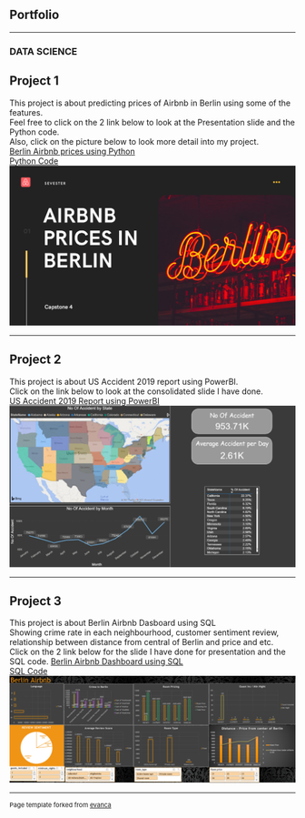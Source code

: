 ## Portfolio

---

### DATA SCIENCE


## Project 1
This project is about predicting prices of Airbnb in Berlin using some of the features.
<br>
Feel free to click on the 2 link below to look at the Presentation slide and the Python code.
<br>
Also, click on the picture below to look more detail into my project.
<br>
[Berlin Airbnb prices using Python](/pdf/Airbnb_prices_in_berlin.pdf)
<br> [Python Code](Berlin.ipynb)
<a href="https://sevesters.github.io/berlin"> <img src="images/Berlin.PNG?raw=true"/> </a>

---

## Project 2
This project is about US Accident 2019 report using PowerBI.
<br>
Click on the link below to look at the consolidated slide I have done.
<br>
[US Accident 2019 Report using PowerBI](/pdf/US_Accident_2019_Report.pdf)
<img src="images/US_accident_report.PNG?raw=true"/>

---

## Project 3
This project is about Berlin Airbnb Dasboard using SQL
<br> 
Showing crime rate in each neighbourhood, customer sentiment review, relationship between distance from central of Berlin and price and etc.
<br>
Click on the 2 link below for the slide I have done for presentation and the SQL code.
[Berlin Airbnb Dashboard using SQL](pdf/Berlin_Airbnb.pdf)
<br> [SQL Code](SQL_Capstone_2.sql)
<img src="images/Dashboard.PNG?raw=true"/>


---
<p style="font-size:11px">Page template forked from <a href="https://github.com/evanca/quick-portfolio">evanca</a></p>
<!-- Remove above link if you don't want to attibute -->
